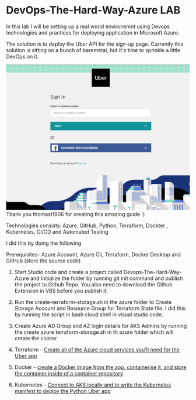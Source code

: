 # DevOps-The-Hard-Way-Azure LAB 

In this lab I will be setting up a real world environemnt using Devops technologies and practices for deploying application in Microsoft Azure. 

The solution is to deploy the Uber API for the sign-up page. Currently this solution is sitting on a bunch of baremetal, but it's time to sprinkle a little DevOps on it.

![](images/uber.png) Thank you thomast1906 for creating this amazing guide :) 

Technologies consists: Azure, GitHub, Python, Terraform, Dockter , Kubernetes, CI/CD and Automated Testing 

I did this by doing the following 

Prerequisites- Azure Account, Azure Cli, Terraform, Docker Desktop  and GitHub (store the source code)

1) Start Studio code and create a project called Devops-The-Hard-Way-Azure and initialize the folder by running git init command and publish the project to Github Repo. You also need to download the Github Extension in VBS before you publish it.  

2) Run the create-terraform-storage.sh in the azure folder to Create Storage Account and Resource Group for Terraform State file. I did this by running the script in bash cloud shell in visual studio code.

3) Create Azure AD Group  and AZ login details for AKS Admins by running the create azure terraform-storage.sh in th azure folder which will create the cluster 

4) Terraform - [Create all of the Azure cloud services you'll need for the Uber app ](https://github.com/nicholaschangIT/DevOps-The-Hard-Way-Azure/blob/main/Terrform-Azure/Readme.md)


5) Docker - [create a Docker image from the app, containerise it, and store the container inside of a container repository](https://github.com/nicholaschangIT/DevOps-The-Hard-Way-Azure/blob/main/Docker/Readme.md)


6) Kubernetes - [Connect to AKS locally and to write the Kubernetes manifest to deploy the Python Uber app](https://github.com/nicholaschangIT/DevOps-The-Hard-Way-Azure/blob/main/Docker/Readme.md)